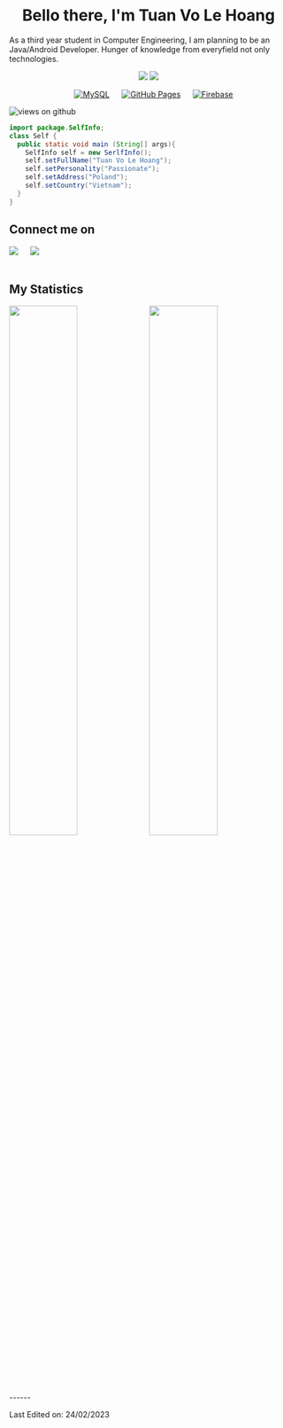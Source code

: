 <h1 align="center">
  <b>Bello there, I'm Tuan Vo Le Hoang</b>
</h1>

As a third year student in Computer Engineering, I am planning to be an Java/Android Developer. Hunger of knowledge from everyfield not only technologies.
<br>

<p>
<div align="center">

  <img src="https://img.shields.io/badge/java-%23ED8B00.svg?style=for-the-badge&logo=java&logoColor=white">
  <img src="https://img.shields.io/badge/Android-3DDC84?style=for-the-badge&logo=android&logoColor=white">
</div>
</p>
<p align="center">
  &emsp;
    <a href="https://www.mysql.com/"><img alt="MySQL" src="https://img.shields.io/badge/MySQL-00000F?style=for-the-badge&logo=mysql&logoColor=white"></a>
  &emsp;
    <a href="https://www.github.com"><img alt="GitHub Pages" src="https://img.shields.io/badge/GitHub-100000?style=for-the-badge&logo=github&logoColor=white"></a>
  &emsp;
<a href="https://firebase.google.com/"><img alt="Firebase" src ="https://img.shields.io/badge/firebase-ffca28?style=for-the-badge&logo=firebase&logoColor=black"></a>
 </p>

<img src="https://komarev.com/ghpvc/?username=hasagawataiga&label=Views&color=brightgreen&style=flat-square" alt="views on github" />

```java
import package.SelfInfo;
class Self {
  public static void main (String[] args){
    SelfInfo self = new SerlfInfo();
    self.setFullName("Tuan Vo Le Hoang");
    self.setPersonality("Passionate");
    self.setAddress("Poland");
    self.setCountry("Vietnam");
  }
}
```

## Connect me on
  <a target="_blank" href="https://www.linkedin.com/in/tuan-hoang-4a14a721b/"><img src="https://img.shields.io/badge/-LinkedIn-0077B5?style=for-the-badge&logo=Linkedin&logoColor=white"></img></a>
&emsp;
<a target="_blank" href="mailto:dev.tuanhoang@gmail.com"><img src="https://img.shields.io/badge/-Gmail-D14836?style=for-the-badge&logo=Gmail&logoColor=white"></img></a>
&emsp;
  <br><br>
  
## My Statistics
<p align="left">
  <img width="49.5%" src="https://github-readme-stats.vercel.app/api?username=hasagawataiga&show_icons=true&theme=gruvbox&hide_border=true" />
    <img width="49.5%" src="https://github-readme-streak-stats.herokuapp.com/?user=hasagawataiga&show_icon=true&theme=gruvbox&hide_border=true" />
</p>
<br>
------

Last Edited on: 24/02/2023
